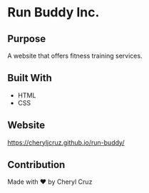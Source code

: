 # Run Buddy Inc.

 ## Purpose
 A website that offers fitness training services.
 
 ## Built With
 * HTML
 * CSS

## Website
https://cheryljcruz.github.io/run-buddy/

## Contribution
Made with &#10084; by Cheryl Cruz
